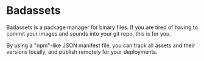 # Badassets

Badassets is a package manager for binary files. If you are tired of having to commit your images and sounds into your
git repo, this is for you.

By using a "npm"-like JSON manifest file, you can track all assets and their versions locally, and publish remotely
for your deployments.
